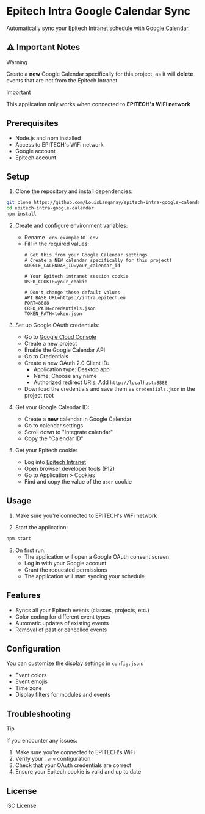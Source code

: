 # Epitech Intra Google Calendar Sync

Automatically sync your Epitech Intranet schedule with Google Calendar.

## ⚠️ Important Notes

> [!WARNING]
> Create a **new** Google Calendar specifically for this project, as it will **delete** events that are not from the Epitech Intranet

> [!IMPORTANT]
> This application only works when connected to **EPITECH's WiFi network**

## Prerequisites

- Node.js and npm installed
- Access to EPITECH's WiFi network
- Google account
- Epitech account

## Setup

1. Clone the repository and install dependencies:
```bash
git clone https://github.com/LouisLanganay/epitech-intra-google-calendar
cd epitech-intra-google-calendar
npm install
```

2. Create and configure environment variables:
   - Rename `.env.example` to `.env`
   - Fill in the required values:
     ```env
     # Get this from your Google Calendar settings
     # Create a NEW calendar specifically for this project!
     GOOGLE_CALENDAR_ID=your_calendar_id

     # Your Epitech intranet session cookie
     USER_COOKIE=your_cookie

     # Don't change these default values
     API_BASE_URL=https://intra.epitech.eu
     PORT=8888
     CRED_PATH=credentials.json
     TOKEN_PATH=token.json
     ```

3. Set up Google OAuth credentials:
   - Go to [Google Cloud Console](https://console.cloud.google.com/apis/credentials)
   - Create a new project
   - Enable the Google Calendar API
   - Go to Credentials
   - Create a new OAuth 2.0 Client ID:
     - Application type: Desktop app
     - Name: Choose any name
     - Authorized redirect URIs: Add `http://localhost:8888`
   - Download the credentials and save them as `credentials.json` in the project root

4. Get your Google Calendar ID:
   - Create a **new** calendar in Google Calendar
   - Go to calendar settings
   - Scroll down to "Integrate calendar"
   - Copy the "Calendar ID"

5. Get your Epitech cookie:
   - Log into [Epitech Intranet](https://intra.epitech.eu)
   - Open browser developer tools (F12)
   - Go to Application > Cookies
   - Find and copy the value of the `user` cookie

## Usage

1. Make sure you're connected to EPITECH's WiFi network

2. Start the application:
```bash
npm start
```

3. On first run:
   - The application will open a Google OAuth consent screen
   - Log in with your Google account
   - Grant the requested permissions
   - The application will start syncing your schedule

## Features

- Syncs all your Epitech events (classes, projects, etc.)
- Color coding for different event types
- Automatic updates of existing events
- Removal of past or cancelled events

## Configuration

You can customize the display settings in `config.json`:
- Event colors
- Event emojis
- Time zone
- Display filters for modules and events

## Troubleshooting

> [!TIP]
> If you encounter any issues:
> 1. Make sure you're connected to EPITECH's WiFi
> 2. Verify your `.env` configuration
> 3. Check that your OAuth credentials are correct
> 4. Ensure your Epitech cookie is valid and up to date

## License

ISC License


